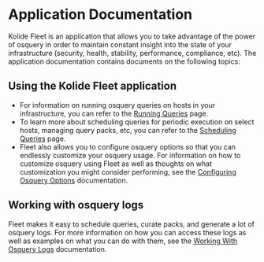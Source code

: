 Application Documentation
=========================

Kolide Fleet is an application that allows you to take advantage of the power of osquery in order to maintain constant insight into the state of your infrastructure (security, health, stability, performance, compliance, etc). The application documentation contains documents on the following topics:

## Using the Kolide Fleet application

- For information on running osquery queries on hosts in your infrastructure, you can refer to the [Running Queries](./running-queries.md) page.
- To learn more about scheduling queries for periodic execution on select hosts, managing query packs, etc, you can refer to the [Scheduling Queries](./scheduling-queries.md) page.
- Fleet also allows you to configure osquery options so that you can endlessly customize your osquery usage. For information on how to customize osquery using Fleet as well as thoughts on what customization you might consider performing, see the [Configuring Osquery Options](./configuring-osquery-options.md) documentation.

## Working with osquery logs

Fleet makes it easy to schedule queries, curate packs, and generate a lot of osquery logs. For more information on how you can access these logs as well as examples on what you can do with them, see the [Working With Osquery Logs](./working-with-osquery-logs.md) documentation.
